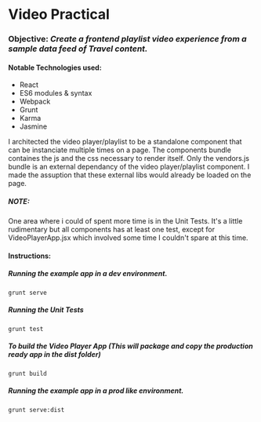 # Video Practical

### Objective: *Create a frontend playlist video experience from a sample data feed of Travel content.*

#### Notable Technologies used:
- React
- ES6 modules & syntax
- Webpack
- Grunt
- Karma
- Jasmine

I architected the video player/playlist to be a standalone component that can be instanciate multiple times on a page. The components bundle containes the js and the css necessary to render itself. Only the vendors.js bundle is an external dependancy of the video player/playlist component. I made the assuption that these external libs would already be loaded on the page.

##### NOTE:
One area where i could of spent more time is in the Unit Tests. It's a little rudimentary but all components has at least one test, except for VideoPlayerApp.jsx which involved some time I couldn't spare at this time.


#### Instructions:

##### Running the example app in a dev environment.

```
grunt serve
```

##### Running the Unit Tests

```
grunt test
```

##### To build the Video Player App *(This will package and copy the production ready app in the dist folder)*

```
grunt build
```

##### Running the example app in a prod like environment.
```
grunt serve:dist
```
